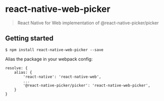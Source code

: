 # react-native-web-picker

> React Native for Web implementation of @react-native-picker/picker

## Getting started
`$ npm install react-native-web-picker --save`

Alias the package in your webpack config:

```
resolve: {
    alias: {
        'react-native': 'react-native-web',
        ...
        '@react-native-picker/picker': 'react-native-web-picker',
    }
}
```
